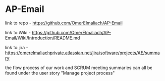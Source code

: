 # AP-Email
link to repo - 
https://github.com/OmerElmaliach/AP-Email

link to Wiki -
[https://github.com/OmerElmaliach/AP-Email/Wiki/Introduction/README.md
](Wiki/Introduction)

link to jira -
https://omerelmaliachprivate.atlassian.net/jira/software/projects/AE/summary

the flow process of our work and SCRUM meeting summaries can all be found under the user story "Manage project process"
